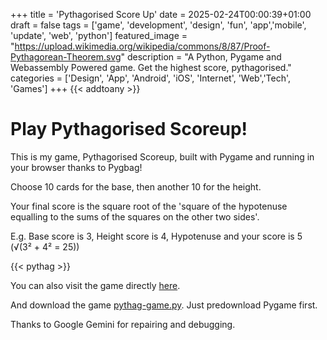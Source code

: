 +++
title = 'Pythagorised Score Up'
date = 2025-02-24T00:00:39+01:00
draft = false
tags = ['game', 'development', 'design', 'fun', 'app','mobile', 'update', 'web', 'python']
featured_image = "https://upload.wikimedia.org/wikipedia/commons/8/87/Proof-Pythagorean-Theorem.svg"
description = "A Python, Pygame and Webassembly Powered game. Get the highest score, pythagorised."
categories = ['Design', 'App', 'Android', 'iOS', 'Internet', 'Web','Tech', 'Games']
+++
{{< addtoany >}} 

# Play Pythagorised Scoreup!

This is my game, Pythagorised Scoreup, built with Pygame and running in your browser thanks to Pygbag!

Choose 10 cards for the base, then another 10 for the height.

Your final score is the square root of the 'square of the hypotenuse equalling to the sums of the squares on the other two sides'.

E.g. Base score is 3, Height score is 4, Hypotenuse and your score is 5 (√(3² + 4² = 25))

{{< pythag >}} 

You can also visit the game directly [here](/pythag/index.html).

And download the game [pythag-game.py](/pythag/pythag-game.py). Just predownload Pygame first.

Thanks to Google Gemini for repairing and debugging.
